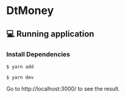 # DtMoney


## :computer:  Running application

### Install Dependencies
```shell
$ yarn add
```
```shell
$ yarn dev
```

Go to http://localhost:3000/ to see the result.
